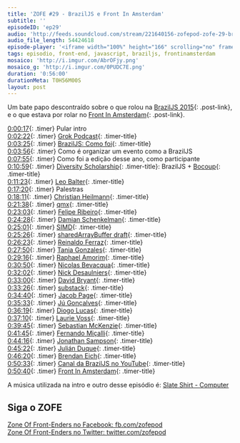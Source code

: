 ```yaml
---
title: 'ZOFE #29 - BrazilJS e Front In Amsterdam'
subtitle: ''
episodeID: 'ep29'
audio: 'http://feeds.soundcloud.com/stream/221640156-zofepod-zofe-29-braziljs-e-front-in-amsterdam'
audio_file_length: 54424618
episode-player: '<iframe width="100%" height="166" scrolling="no" frameborder="no" src="https://w.soundcloud.com/player/?url=https%3A//api.soundcloud.com/tracks/221640156&amp;color=ff5500&amp;auto_play=false&amp;hide_related=false&amp;show_comments=true&amp;show_user=true&amp;show_reposts=false"></iframe>'
tags: episodio, front-end, javascript, braziljs, frontinamsterdam
mosaico: 'http://i.imgur.com/AbrOFjy.png'
mosaico_g: 'http://i.imgur.com/0PUDC7E.png'
duration: '0:56:00'
durationMeta: T0H56M00S
layout: post
---
```



Um bate papo descontraído sobre o que rolou na [BrazilJS 2015](http://braziljs.com.br/2015){: .post-link}, e o que estava por rolar no [Front In Amsterdam](http://frontinamsterdam.nl){: .post-link}.
<!-- excerpt -->


[0:00:17](#t=0:00:17){: .timer} Pular intro<br>
[0:02:22](#t=0:02:22){: .timer} [Grok Podcast](http://grokpodcast.com/){: .timer-title}<br>
[0:03:25](#t=0:03:25){: .timer} [BrazilJS: Como foi](http://braziljs.com.br/2015){: .timer-title}<br>
[0:03:56](#t=0:03:56){: .timer} Como é organizar um evento como a BrazilJS<br>
[0:07:55](#t=0:07:55){: .timer} Como foi a edição desse ano, como participante<br>
[0:10:59](#t=0:10:59){: .timer} [Diversity Scholarship](http://braziljs.com.br/2015/#diversity-scholarship){: .timer-title}: BrazilJS + [Bocoup](http://bocoup.com){: .timer-title}<br>
[0:11:23](#t=0:11:23){: .timer} [Leo Balter](https://twitter.com/leobalter){: .timer-title}<br>
[0:17:20](#t=0:17:20){: .timer} Palestras<br>
[0:18:11](#t=0:18:11){: .timer} [Christian Heilmann](https://twitter.com/codepo8){: .timer-title}<br>
[0:21:38](#t=0:21:38){: .timer} [qmx](https://twitter.com/qmx){: .timer-title}<br>
[0:23:03](#t=0:23:03){: .timer} [Felipe Ribeiro](https://twitter.com/felipernb){: .timer-title}<br>
[0:24:28](#t=0:24:28){: .timer} [Damian Schenkelman](https://twitter.com/dschenkelman){: .timer-title}<br>
[0:25:01](#t=0:25:01){: .timer} [SIMD](https://en.wikipedia.org/wiki/SIMD){: .timer-title}<br>
[0:25:26](#t=0:25:26){: .timer} [sharedArrayBuffer draft](https://docs.google.com/document/d/1NDGA_gZJ7M7w1Bh8S0AoDyEqwDdRh4uSoTPSNn77PFk/edit#heading=h.i5651fxvfx0f){: .timer-title}<br>
[0:26:23](#t=0:26:23){: .timer} [Reinaldo Ferraz](https://twitter.com/reinaldoferraz){: .timer-title}<br>
[0:27:50](#t=0:27:50){: .timer} [Tania Gonzales](https://twitter.com/taniadgv){: .timer-title}<br>
[0:29:16](#t=0:29:16){: .timer} [Raphael Amorim](https://twitter.com/raphamundi){: .timer-title}<br>
[0:30:50](#t=0:30:50){: .timer} [Nicolas Bevacqua](https://twitter.com/nzgb){: .timer-title}<br>
[0:32:02](#t=0:32:02){: .timer} [Nick Desaulniers](https://twitter.com/lostoracle){: .timer-title}<br>
[0:33:00](#t=0:33:00){: .timer} [David Bryant](https://twitter.com/david_bryant){: .timer-title}<br>
[0:33:26](#t=0:33:26){: .timer} [substack](https://github.com/substack){: .timer-title}<br>
[0:34:40](#t=0:34:40){: .timer} [Jacob Page](https://twitter.com/){: .timer-title}<br>
[0:35:33](#t=0:35:33){: .timer} [Jú Gonçalves](https://twitter.com/junspector){: .timer-title}<br>
[0:36:19](#t=0:36:19){: .timer} [Diogo Lucas](https://twitter.com/diogoclucas){: .timer-title}<br>
[0:37:10](#t=0:37:10){: .timer} [Laurie Voss](https://twitter.com/seldo){: .timer-title}<br>
[0:39:45](#t=0:39:45){: .timer} [Sebastian McKenzie](https://twitter.com/sebmck){: .timer-title}<br>
[0:41:45](#t=0:41:45){: .timer} [Fernando Miçalli](https://github.com/fermads/){: .timer-title}<br>
[0:44:16](#t=0:44:16){: .timer} [Jonathan Sampson](https://twitter.com/jonathansampson){: .timer-title}<br>
[0:45:22](#t=0:45:22){: .timer} [Julián Duque](https://twitter.com/julian_duque){: .timer-title}<br>
[0:46:20](#t=0:46:20){: .timer} [Brendan Eich](https://twitter.com/BrendanEich){: .timer-title}<br>
[0:50:33](#t=0:50:33){: .timer} [Canal da BrazilJS no YouTube](https://www.youtube.com/user/BrazilJS){: .timer-title}<br>
[0:50:40](#t=0:50:40){: .timer} [Front In Amsterdam](http://frontinamsterdam.nl){: .timer-title}<br>

A música utilizada na intro e outro desse episódio é: [Slate Shirt - Computer](http://freemusicarchive.org/music/State_Shirt/This_Is_Old/04_Computer)

## Siga o ZOFE

[Zone Of Front-Enders no Facebook: fb.com/zofepod](http://fb.com/zofepod/ "ZOFE no Facebook: fb.com/zofepod")<br>
[Zone Of Front-Enders no Twitter: twitter.com/zofepod](http://twitter.com/zofepod/ "ZOFE no Twitter")<br>
